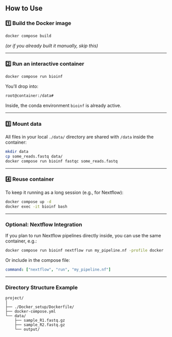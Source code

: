 ## How to Use

### 1️⃣ Build the Docker image
```bash
docker compose build
```
*(or if you already built it manually, skip this)*

---

### 2️⃣ Run an interactive container
```bash
docker compose run bioinf
```
You’ll drop into:
```bash
root@container:/data#
```
Inside, the conda environment `bioinf` is already active.

---

### 3️⃣ Mount data
All files in your local `./data/` directory are shared with `/data` inside the container:
```bash
mkdir data
cp some_reads.fastq data/
docker compose run bioinf fastqc some_reads.fastq
```

---

### 4️⃣ Reuse container
To keep it running as a long session (e.g., for Nextflow):
```bash
docker compose up -d
docker exec -it bioinf bash
```

---

### Optional: Nextflow Integration
If you plan to run Nextflow pipelines directly inside, you can use the same container, e.g.:
```bash
docker compose run bioinf nextflow run my_pipeline.nf -profile docker
```
Or include in the compose file:
```yaml
command: ["nextflow", "run", "my_pipeline.nf"]
```

---

###  Directory Structure Example
```
project/
│
├── ./Docker_setup/Dockerfile/
├── docker-compose.yml
└── data/
    ├── sample_R1.fastq.gz
    ├── sample_R2.fastq.gz
    └── output/
```

